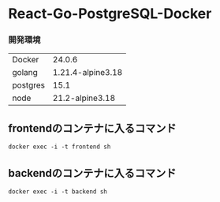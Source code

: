 # React-Go-PostgreSQL-Docker

### 開発環境
|          |                   | 
| -------- | ----------------- | 
| Docker   | 24.0.6            | 
| golang   | 1.21.4-alpine3.18 | 
| postgres | 15.1              | 
| node     | 21.2-alpine3.18   | 
## frontendのコンテナに入るコマンド

`docker exec -i -t frontend sh`

## backendのコンテナに入るコマンド

`docker exec -i -t backend sh`
